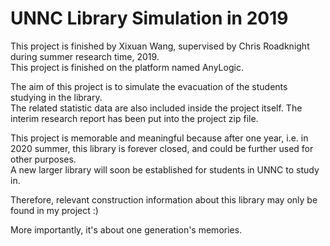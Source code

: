 # UNNC Library Simulation in 2019  

This project is finished by Xixuan Wang, supervised by Chris Roadknight during summer research time, 2019.  
This project is finished on the platform named AnyLogic.  
  
The aim of this project is to simulate the evacuation of the students studying in the library.  
The related statistic data are also included inside the project itself.
The interim research report has been put into the project zip file.  
  
This project is memorable and meaningful because after one year, i.e. in 2020 summer, this library is forever closed, 
and could be further used for other purposes.  
A new larger library will soon be established for students in UNNC to study in.  
  
Therefore, relevant construction information about this library may only be found in my project :)  
  
More importantly, it's about one generation's memories.  
  
  
  
